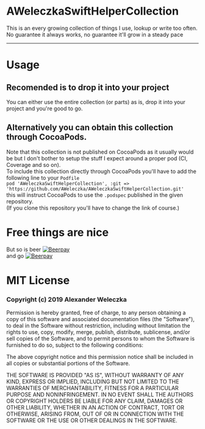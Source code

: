 # AWeleczkaSwiftHelperCollection
This is an every growing collection of things I use, lookup or write too often. No guarantee it always works, no guarantee it'll grow in a steady pace

---

# Usage
## Recomended is to drop it into your project
You can either use the entire collection (or parts) as is, drop it into your project and you're good to go.

## Alternatively you can obtain this collection through CocoaPods.  
Note that this collection is not published on CocoaPods as it usually would be but I don't bother to setup the stuff I expect around a proper pod (CI, Coverage and so on).  
To include this collection directly through CocoaPods you'll have to add the following line to your `Podfile`  
`pod 'AWeleczkaSwiftHelperCollection', :git => 'https://github.com/AWeleczka/AWeleczkaSwiftHelperCollection.git'`  
this will instruct CocoaPods to use the `.podspec` published in the given repository.  
(If you clone this repository you'll have to change the link of course.)

# Free things are nice
But so is beer [![Beerpay](https://beerpay.io/AWeleczka/AWeleczkaSwiftHelperCollection/badge.svg?style=beer)](https://beerpay.io/AWeleczka/AWeleczkaSwiftHelperCollection)  
and go
[![Beerpay](https://beerpay.io/AWeleczka/AWeleczkaSwiftHelperCollection/make-wish.svg)](https://beerpay.io/AWeleczka/AWeleczkaSwiftHelperCollection)

# MIT License
### Copyright (c) 2019 Alexander Weleczka

Permission is hereby granted, free of charge, to any person obtaining a copy
of this software and associated documentation files (the "Software"), to deal
in the Software without restriction, including without limitation the rights
to use, copy, modify, merge, publish, distribute, sublicense, and/or sell
copies of the Software, and to permit persons to whom the Software is
furnished to do so, subject to the following conditions:

The above copyright notice and this permission notice shall be included in all
copies or substantial portions of the Software.

THE SOFTWARE IS PROVIDED "AS IS", WITHOUT WARRANTY OF ANY KIND, EXPRESS OR
IMPLIED, INCLUDING BUT NOT LIMITED TO THE WARRANTIES OF MERCHANTABILITY,
FITNESS FOR A PARTICULAR PURPOSE AND NONINFRINGEMENT. IN NO EVENT SHALL THE
AUTHORS OR COPYRIGHT HOLDERS BE LIABLE FOR ANY CLAIM, DAMAGES OR OTHER
LIABILITY, WHETHER IN AN ACTION OF CONTRACT, TORT OR OTHERWISE, ARISING FROM,
OUT OF OR IN CONNECTION WITH THE SOFTWARE OR THE USE OR OTHER DEALINGS IN THE
SOFTWARE.

